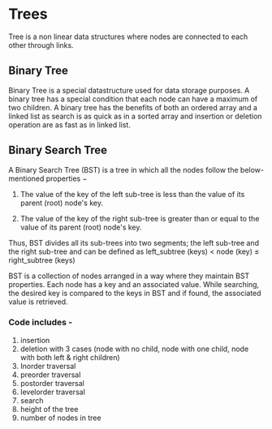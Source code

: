 # Trees
Tree is a non linear data structures where nodes are connected to each other through links.

## Binary Tree
Binary Tree is a special datastructure used for data storage purposes. A binary tree has a special condition that each node can have a maximum of two children. A binary tree has the benefits of both an ordered array and a linked list as search is as quick as in a sorted array and insertion or deletion operation are as fast as in linked list.

## Binary Search Tree
A Binary Search Tree (BST) is a tree in which all the nodes follow the below-mentioned properties −

1. The value of the key of the left sub-tree is less than the value of its parent (root) node's key.

2. The value of the key of the right sub-tree is greater than or equal to the value of its parent (root) node's key.

Thus, BST divides all its sub-trees into two segments; the left sub-tree and the right sub-tree and can be defined as
left_subtree (keys) < node (key) ≤ right_subtree (keys)

BST is a collection of nodes arranged in a way where they maintain BST properties. Each node has a key and an associated value. While searching, the desired key is compared to the keys in BST and if found, the associated value is retrieved.

### Code includes -
1. insertion
2. deletion with 3 cases (node with no child, node with one child, node with both left & right children)
3. Inorder traversal
4. preorder traversal
5. postorder traversal
6. levelorder traversal
7. search
8. height of the tree
9. number of nodes in tree
